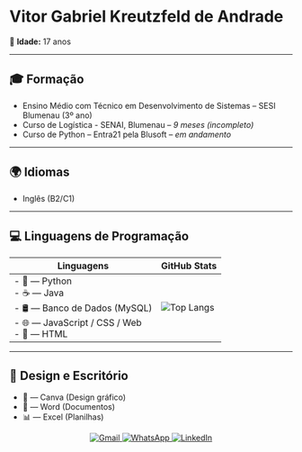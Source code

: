 # Vitor Gabriel Kreutzfeld de Andrade

🎂 **Idade:** 17 anos

---

## 🎓 Formação

- Ensino Médio com Técnico em Desenvolvimento de Sistemas – SESI Blumenau (3º ano)
- Curso de Logística - SENAI, Blumenau – _9 meses (incompleto)_
- Curso de Python – Entra21 pela Blusoft – _em andamento_

---

## 🌍 Idiomas

- Inglês (B2/C1)

---

## 💻 Linguagens de Programação

| Linguagens                                                                 | GitHub Stats                                                                 |
|----------------------------------------------------------------------------|------------------------------------------------------------------------------|
| - 🐍 — Python<br>- ☕ — Java<br>- 🛢️ — Banco de Dados (MySQL)<br>- 🌐 — JavaScript / CSS / Web<br>- 📄 — HTML | ![Top Langs](https://github-readme-stats.vercel.app/api/top-langs/?username=vi07tor&layout=compact&theme=tokyonight) |

---

## 🎨 Design e Escritório

- 🎨 — Canva (Design gráfico)  
- 📄 — Word (Documentos)  
- 📊 — Excel (Planilhas)

<div align="center">
  <a href="https://mail.google.com/mail/?view=cm&to=vi07tor@gmail.com" target="_blank">
    <img src="https://img.shields.io/badge/Gmail-D14836?style=for-the-badge&logo=gmail&logoColor=white" alt="Gmail">
  </a>
  <a href="https://wa.me/47984186575?text=Olá%2C%20Vitor!%20Vim%20pelo%20seu%20GitHub." target="_blank">
    <img src="https://img.shields.io/badge/WhatsApp-Vitor-25D366?style=for-the-badge&logo=whatsapp&logoColor=white" alt="WhatsApp">
  </a>
  <a href="https://www.linkedin.com/in/vitor-kreutzfeld-492b82247">
    <img src="https://img.shields.io/badge/LinkedIn-0077B5?style=for-the-badge&logo=linkedin&logoColor=white" alt="LinkedIn"/>
  </a>
</div>

